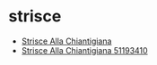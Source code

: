 # strisce

 * [Strisce Alla Chiantigiana](../../index/s/strisce-alla-chiantigiana-51193410.json)
 * [Strisce Alla Chiantigiana 51193410](../../index/s/strisce-alla-chiantigiana-51193410.json)
